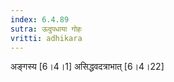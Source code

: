 ```yaml
---
index: 6.4.89
sutra: ऊदुपधाया गोहः
vritti: adhikara
---
```


 अङ्गस्य [6।4।1]  असिद्धवदत्राभात् [6।4।22] 